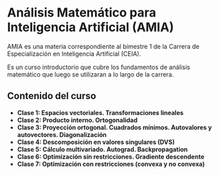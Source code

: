 # Análisis Matemático para Inteligencia Artificial (AMIA)

AMIA es una materia correspondiente al bimestre 1 de la Carrera de Especialización en Inteligencia Artificial (CEIA).

Es un curso introductorio que cubre los fundamentos de análisis matemático que luego se utilizaran a lo largo de la carrera.

## Contenido del curso
- **Clase 1: Espacios vectoriales. Transformaciones lineales**
- **Clase 2: Producto interno. Ortogonalidad**
- **Clase 3: Proyección ortogonal. Cuadrados mínimos. Autovalores y autovectores. Diagonalización**
- **Clase 4: Descomposición en valores singulares (DVS)**
- **Clase 5: Cálculo multivariado. Autograd. Backpropagation**
- **Clase 6: Optimización sin restricciones. Gradiente descendente**
- **Clase 7: Optimización con restricciones (convexa y no convexa)**

